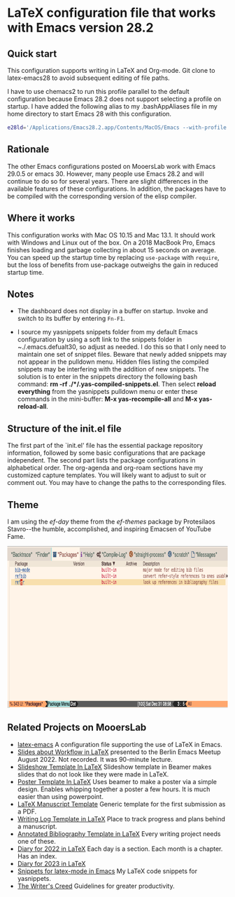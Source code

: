 # LaTeX configuration file that works with Emacs version 28.2

## Quick start
This configuration supports writing in LaTeX and Org-mode.
Git clone to latex-emacs28 to avoid subsequent editing of file paths.

I have to use chemacs2 to run this profile parallel to the default configuration because Emacs 28.2 does not support selecting a profile on startup.
I have added the following alias to my .bashAppAliases file in my home directory to start Emacs 28 with this configuration.

```bash
e28ld='/Applications/Emacs28.2.app/Contents/MacOS/Emacs --with-profile latex28 --debug-init'
```

## Rationale
The other Emacs configurations posted on MooersLab work with Emacs 29.0.5 or emacs 30. However, many people use Emacs 28.2 and will continue to do so for several years. There are slight differences in the available features of these configurations. In addition, the packages have to be compiled with the corresponding version of the elisp compiler.

## Where it works
This configuration works with Mac OS 10.15 and Mac 13.1. It should work with Windows and Linux out of the box. On a 2018 MacBook Pro, Emacs finishes loading and garbage collecting in about 15 seconds on average. You can speed up the startup time by replacing `use-package` with `require`, but the loss of benefits from use-package outweighs the gain in reduced startup time.

## Notes
- The dashboard does not display in a buffer on startup. Invoke and switch to its buffer by entering `Fn-F1`.

- I source my yasnippets snippets folder from my default Emacs configuration by using a soft link to the snippets folder in ~./.emacs.defualt30, so adjust as needed. I do this so that I only need to maintain one set of snippet files. Beware that newly added snippets may not appear in the pulldown menu. Hidden files listing the compiled snippets may be interfering with the addition of new snippets. The solution is to enter in the snippets directory the following bash command: **rm -rf ./*/.yas-compiled-snippets.el**. Then select **reload everything** from the yasnippets pulldown menu or enter these commands in the mini-buffer: **M-x yas-recompile-all** and **M-x yas-reload-all**.

## Structure of the init.el file
The first part of the `init.el' file has the essential package repository information, followed by some basic configurations that are package independent.
The second part lists the package configurations in alphabetical order.
The org-agenda and org-roam sections have my customized capture templates.
You will likely want to adjust to suit or comment out.
You may have to change the paths to the corresponding files.

## Theme
I am using the *ef-day* theme from the *ef-themes* package by Protesilaos Stavro--the humble, accomplished, and inspiring Emacsen of YouTube Fame.

<p align="center"><img src="./images/ef-day-example.png" alt="HTML5 Icon" style="width:819px;height:369px;"></p>


## Related Projects on MooersLab
- [latex-emacs](https://github.com/MooersLab/latex-emacs) A configuration file supporting the use of LaTeX in Emacs.
- [Slides about Workflow in LaTeX](https://github.com/MooersLab/BerlinEmacsAugust2022) presented to the Berlin Emacs Meetup August 2022. Not recorded. It was 90-minute lecture.
- [Slideshow Template In LaTeX](https://github.com/MooersLab/slideshowTemplateLaTeX) Slideshow template in Beamer makes slides that do not look like they were made in LaTeX.
- [Poster Template In LaTeX](https://github.com/MooersLab/posterInLaTeX) Uses beamer to make a poster via a simple design. Enables whipping together a poster a few hours. It is much easier than using powerpoint.
- [LaTeX Manuscript Template](https://github.com/MooersLab/manuscriptInLaTeX/edit/main/README.md) Generic template for the first submission as a PDF.
- [Writing Log Template in LaTeX](https://github.com/MooersLab/writingLogTemplate) Place to track progress and plans behind a manuscript.
- [Annotated Bibliography Template in LaTeX](https://github.com/MooersLab/annotatedBibliography) Every writing project needs one of these.
- [Diary for 2022 in LaTeX](https://github.com/MooersLab/diary2022inLaTeX) Each day is a section. Each month is a chapter. Has an index.
- [Diary for 2023 in LaTeX](https://github.com/MooersLab/diary2023inLaTeX) 
- [Snippets for latex-mode in Emacs](https://github.com/MooersLab/snippet-latex-mode) My LaTeX code snippets for yasnippets.
- [The Writer's Creed](https://github.com/MooersLab/thewriterslaw) Guidelines for greater productivity.

